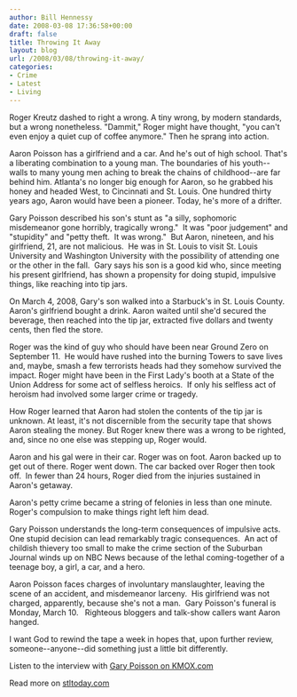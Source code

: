 ```yaml
---
author: Bill Hennessy
date: 2008-03-08 17:36:58+00:00
draft: false
title: Throwing It Away
layout: blog
url: /2008/03/08/throwing-it-away/
categories:
- Crime
- Latest
- Living
---
```


Roger Kreutz dashed to right a wrong. A tiny wrong, by modern standards, but a wrong nonetheless. "Dammit," Roger might have thought, "you can't even enjoy a quiet cup of coffee anymore." Then he sprang into action.

Aaron Poisson has a girlfriend and a car. And he's out of high school. That's a liberating combination to a young man. The boundaries of his youth--walls to many young men aching to break the chains of childhood--are far behind him. Atlanta's no longer big enough for Aaron, so he grabbed his honey and headed West, to Cincinnati and St. Louis. One hundred thirty years ago, Aaron would have been a pioneer. Today, he's more of a drifter.

Gary Poisson described his son's stunt as "a silly, sophomoric misdemeanor gone horribly, tragically wrong."  It was "poor judgement" and "stupidity" and "petty theft.  It was wrong."  But Aaron, nineteen, and his girlfriend, 21, are not malicious.  He was in St. Louis to visit St. Louis University and Washington University with the possibility of attending one or the other in the fall.  Gary says his son is a good kid who, since meeting his present girlfriend, has shown a propensity for doing stupid, impulsive things, like reaching into tip jars.

On March 4, 2008, Gary's son walked into a Starbuck's in St. Louis County. Aaron's girlfriend bought a drink. Aaron waited until she'd secured the beverage, then reached into the tip jar, extracted five dollars and twenty cents, then fled the store.

Roger was the kind of guy who should have been near Ground Zero on September 11.  He would have rushed into the burning Towers to save lives and, maybe, smash a few terrorists heads had they somehow survived the impact. Roger might have been in the First Lady's booth at a State of the Union Address for some act of selfless heroics.  If only his selfless act of heroism had involved some larger crime or tragedy.

How Roger learned that Aaron had stolen the contents of the tip jar is unknown. At least, it's not discernible from the security tape that shows Aaron stealing the money. But Roger knew there was a wrong to be righted, and, since no one else was stepping up, Roger would.

Aaron and his gal were in their car. Roger was on foot. Aaron backed up to get out of there. Roger went down. The car backed over Roger then took off.  In fewer than 24 hours, Roger died from the injuries sustained in Aaron's getaway.

Aaron's petty crime became a string of felonies in less than one minute.  Roger's compulsion to make things right left him dead.

Gary Poisson understands the long-term consequences of impulsive acts.  One stupid decision can lead remarkably tragic consequences.  An act of childish thievery too small to make the crime section of the Suburban Journal winds up on NBC News because of the lethal coming-together of a teenage boy, a girl, a car, and a hero.

Aaron Poisson faces charges of involuntary manslaughter, leaving the scene of an accident, and misdemeanor larceny.  His girlfriend was not charged, apparently, because she's not a man.  Gary Poisson's funeral is Monday, March 10.   Righteous bloggers and talk-show callers want Aaron hanged.

I want God to rewind the tape a week in hopes that, upon further review, someone--anyone--did something just a little bit differently.

Listen to the interview with [Gary Poisson on KMOX.com](https://podcast.kmox.com/kmox/953430.mp3)

Read more on [stltoday.com](https://www.stltoday.com/stltoday/news/stories.nsf/stlouiscitycounty/story/11001B5C3DF61D8D862574060016464A?OpenDocument)


